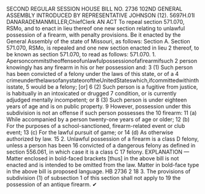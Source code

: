 SECOND REGULAR SESSION
HOUSE BILL NO. 2736
102ND GENERAL ASSEMBLY
INTRODUCED BY REPRESENTATIVE JOHNSON (12).
5697H.01I DANARADEMANMILLER,ChiefClerk
AN ACT
To repeal section 571.070, RSMo, and to enact in lieu thereof one new section relating to
unlawful possession of a firearm, with penalty provisions.
Be it enacted by the General Assembly of the state of Missouri, as follows:
Section A. Section 571.070, RSMo, is repealed and one new section enacted in lieu
2 thereof, to be known as section 571.070, to read as follows:
571.070. 1. Apersoncommitstheoffenseofunlawfulpossessionofafirearmifsuch
2 person knowingly has any firearm in his or her possession and:
3 (1) Such person has been convicted of a felony under the laws of this state, or of a
4 crimeunderthelawsofanystateoroftheUnitedStateswhich,ifcommittedwithinthisstate,
5 would be a felony; [or]
6 (2) Such person is a fugitive from justice, is habitually in an intoxicated or drugged
7 condition, or is currently adjudged mentally incompetent; or
8 (3) Such person is under eighteen years of age and is on public property.
9 However, possession under this subdivision is not an offense if such person possesses the
10 firearm:
11 (a) While accompanied by a person twenty-one years of age or older;
12 (b) For the purposes of a school-sanctioned, firearm-related event or club event;
13 (c) For the lawful pursuit of game; or
14 (d) As otherwise authorized by law.
15 2. Unlawful possession of a firearm is a class D felony, unless a person has been
16 convicted of a dangerous felony as defined in section 556.061, in which case it is a class C
17 felony.
EXPLANATION — Matter enclosed in bold-faced brackets [thus] in the above bill is not enacted and is
intended to be omitted from the law. Matter in bold-face type in the above bill is proposed language.
HB 2736 2
18 3. The provisions of subdivision (1) of subsection 1 of this section shall not apply to
19 the possession of an antique firearm.
✔
